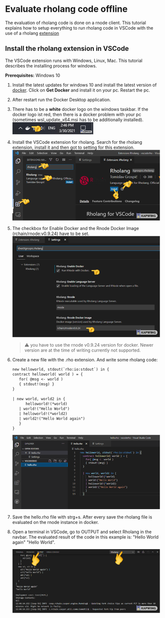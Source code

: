 # Evaluate rholang code offline

The evaluation of rholang code is done on a rnode client. This tutorial explains how to setup everything to run rholang code in VSCode with the use of a rholang [extension](https://marketplace.visualstudio.com/vscode)

## Install the rholang extension in VSCode

The VSCode extension runs with Windows, Linux, Mac. This tutorial describes the installing process for windows.

**Prerequisites:**
Windows 10

1. Install the latest updates for windows 10 and install the latest version of [docker](https://hub.docker.com/editions/community/docker-ce-desktop-windows/). Click on **Get Docker** and install it on your pc. Restart the pc.
2. After restart run the Docker Desktop application.
3. There has to be a **white** docker logo on the windows taskbar.
   If the docker logo ist red, then there is a docker problem with your pc (sometimes wsl_update_x64.msi has to be additionally installed).
   ![vscode1](./images/vscode-1.png)

4. Install the VSCode extension for rholang. Search for the rholang extension, install it and then got to setting for this extension.
   ![dev3](./images/vscode-3.png)

5. The checkbox for Enable Docker and the Rnode Docker Image (rchain/rnode:v0.9.24) have to be set.
   ![dev2](./images/vscode-4.png)

   > ⚠️ you have to use the rnode v0.9.24 version for docker. Newer version are at the time of writing currently not supported.

6. Create a new file with the .rho extension. And write some rholang code:

   ```javascript{numberLines: true}
   new helloworld, stdout(`rho:io:stdout`) in {
   contract helloworld( world ) = {
      for( @msg <- world )
      { stdout!(msg) }
   }

   | new world, world2 in {
         helloworld!(*world)
      | world!("Hello World")
      | helloworld!(*world2)
      | world2!("Hello World again")
      }
   }
   ```

   ![dev3](./images/vscode-5.png)

7. Save the hello.rho file with strg+s. After every save the rholang file is evaluated on the rnode instance in docker.

8. Open a terminal in VSCode, go to OUTPUT and select Rholang in the navbar. The evaluated result of the code in this example is: "Hello World again"
   "Hello World".

   ![dev4](./images/vscode-6.png)
